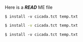 Here is a **_READ_** ME file

```
$ install -v cicada.tct temp.txt
```

```bash
$ install -v cicada.tct temp.txt
```

```terminal
$ install -v cicada.tct temp.txt
```
